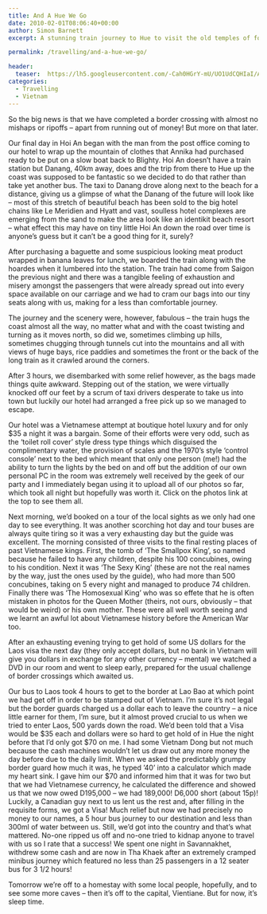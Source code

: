 ```yaml
---
title: And A Hue We Go
date: 2010-02-01T08:06:40+00:00
author: Simon Barnett
excerpt: A stunning train journey to Hue to visit the old temples of former Kings is followed by a near-disastrous border crossing into Laos.

permalink: /travelling/and-a-hue-we-go/

header:
  teaser:  https://lh5.googleusercontent.com/-Cah0HGrY-mU/UO1UdCQHIaI/AAAAAAAAAEM/YrVlMu-LhJw/s640/DSC_0519.JPG
categories:
  - Travelling
  - Vietnam
---
```

So the big news is that we have completed a border crossing with almost no mishaps or ripoffs &#8211; apart from running out of money! But more on that later.

Our final day in Hoi An began with the man from the post office coming to our hotel to wrap up the mountain of clothes that Annika had purchased ready to be put on a slow boat back to Blighty. Hoi An doesn&#8217;t have a train station but Danang, 40km away, does and the trip from there to Hue up the coast was supposed to be fantastic so we decided to do that rather than take yet another bus. The taxi to Danang drove along next to the beach for a distance, giving us a glimpse of what the Danang of the future will look like &#8211; most of this stretch of beautiful beach has been sold to the big hotel chains like Le Meridien and Hyatt and vast, soulless hotel complexes are emerging from the sand to make the area look like an identikit beach resort &#8211; what effect this may have on tiny little Hoi An down the road over time is anyone&#8217;s guess but it can&#8217;t be a good thing for it, surely?

After purchasing a baguette and some suspicious looking meat product wrapped in banana leaves for lunch, we boarded the train along with the hoardes when it lumbered into the station. The train had come from Saigon the previous night and there was a tangible feeling of exhaustion and misery amongst the passengers that were already spread out into every space available on our carriage and we had to cram our bags into our tiny seats along with us, making for a less than comfortable journey.

The journey and the scenery were, however, fabulous &#8211; the train hugs the coast almost all the way, no matter what and with the coast twisting and turning as it moves north, so did we, sometimes climbing up hills, sometimes chugging through tunnels cut into the mountains and all with views of huge bays, rice paddies and sometimes the front or the back of the long train as it crawled around the corners.

After 3 hours, we disembarked with some relief however, as the bags made things quite awkward. Stepping out of the station, we were virtually knocked off our feet by a scrum of taxi drivers desperate to take us into town but luckily our hotel had arranged a free pick up so we managed to escape.

Our hotel was a Vietnamese attempt at boutique hotel luxury and for only $35 a night it was a bargain. Some of their efforts were very odd, such as the &#8216;toilet roll cover&#8217; style dress type things which disguised the complimentary water, the provision of scales and the 1970&#8217;s style &#8216;control console&#8217; next to the bed which meant that only one person (me!) had the ability to turn the lights by the bed on and off but the addition of our own personal PC in the room was extremely well received by the geek of our party and I immediately began using it to upload all of our photos so far, which took all night but hopefully was worth it. Click on the photos link at the top to see them all.

Next morning, we&#8217;d booked on a tour of the local sights as we only had one day to see everything. It was another scorching hot day and tour buses are always quite tiring so it was a very exhausting day but the guide was excellent. The morning consisted of three visits to the final resting places of past Vietnamese kings. First, the tomb of &#8216;The Smallpox King&#8217;, so named because he failed to have any children, despite his 100 concubines, owing to his condition. Next it was &#8216;The Sexy King&#8217; (these are not the real names by the way, just the ones used by the guide), who had more than 500 concubines, taking on 5 every night and managed to produce 74 children. Finally there was &#8216;The Homosexual King&#8217; who was so effete that he is often mistaken in photos for the Queen Mother (theirs, not ours, obviously &#8211; that would be weird) or his own mother. These were all well worth seeing and we learnt an awful lot about Vietnamese history before the American War too.

After an exhausting evening trying to get hold of some US dollars for the Laos visa the next day (they only accept dollars, but no bank in Vietnam will give you dollars in exchange for any other currency &#8211; mental) we watched a DVD in our room and went to sleep early, prepared for the usual challenge of border crossings which awaited us.

Our bus to Laos took 4 hours to get to the border at Lao Bao at which point we had get off in order to be stamped out of Vietnam. I&#8217;m sure it&#8217;s not legal but the border guards charged us a dollar each to leave the country &#8211; a nice little earner for them, I&#8217;m sure, but it almost proved crucial to us when we tried to enter Laos, 500 yards down the road. We&#8217;d been told that a Visa would be $35 each and dollars were so hard to get hold of in Hue the night before that I&#8217;d only got $70 on me. I had some Vietnam Dong but not much because the cash machines wouldn&#8217;t let us draw out any more money the day before due to the daily limit. When we asked the predictably grumpy border guard how much it was, he typed &#8217;40&#8217; into a calculator which made my heart sink. I gave him our $70 and informed him that it was for two but that we had Vietnamese currency, he calculated the difference and showed us that we now owed D195,000 &#8211; we had 189,000! D6,000 short (about 15p)! Luckily, a Canadian guy next to us lent us the rest and, after filling in the requisite forms, we got a Visa! Much relief but now we had precisely no money to our names, a 5 hour bus journey to our destination and less than 300ml of water between us. Still, we&#8217;d got into the country and that&#8217;s what mattered. No-one ripped us off and no-one tried to kidnap anyone to travel with us so I rate that a success! We spent one night in Savannakhet, withdrew some cash and are now in Tha Khaek after an extremely cramped minibus journey which featured no less than 25 passengers in a 12 seater bus for 3 1/2 hours!

Tomorrow we&#8217;re off to a homestay with some local people, hopefully, and to see some more caves &#8211; then it&#8217;s off to the capital, Vientiane. But for now, it&#8217;s sleep time.
